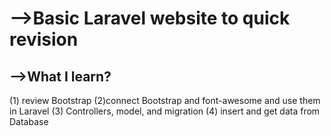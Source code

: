 # -->Basic Laravel website to quick revision 
## -->What I learn?
(1) review Bootstrap 
(2)connect Bootstrap and font-awesome and use them in Laravel
(3) Controllers, model, and migration
(4) insert and get data from Database
